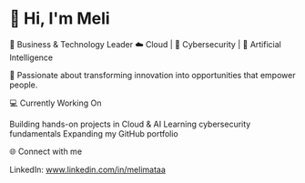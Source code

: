 # 👋 Hi, I'm Meli

💼 Business & Technology Leader ☁️ Cloud | 🔐 Cybersecurity | 🤖 Artificial Intelligence

🚀 Passionate about transforming innovation into opportunities that empower people.

💻 Currently Working On

Building hands-on projects in Cloud & AI Learning cybersecurity fundamentals Expanding my GitHub portfolio

🌐 Connect with me

LinkedIn: www.linkedin.com/in/melimataa
